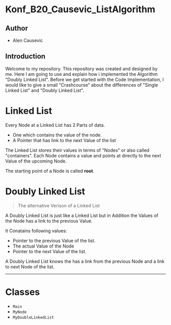 # Konf_B20_Causevic_ListAlgorithm

## Author
- Alen Causevic

## Introduction 
 Welcome to my repository. This repository was created and designed by me. Here I am going to use and explain how i implemented the Algorithm "Doubly Linked List". Before we get  started with the Code Implementation, I would like to give a small "Crashcourse"  about the differences of "Single Linked List" and "Doubly Linked List".
 
# Linked List 

Every Node at a Linked List has 2 Parts of data. 
- One which contains the value of the node.
- A Pointer that has link to the next Value of the list

The Linked List stores their values in terms of "Nodes" or also called "containers". 
Each Node contains a value and points at directly to the next Value of the upcoming Node. 

The starting point of a Node is called **root**.



# Doubly Linked List
> The alternative Verison of a Linked List 

A Doubly Linked List is just like a Linked List but in Addition the Values of the Node has a link to the previous Value.

It Conatains following values: 
- Pointer to the previous Value of the list.
- The actual Value of the Node 
- Pointer to the next Value of the list.

A Doubly Linked List knows the has a link from the previous Node and a link to next Node of the list. 

___
# Classes
- `Main`
- `MyNode`
- `MyDoubleLinkedList`
